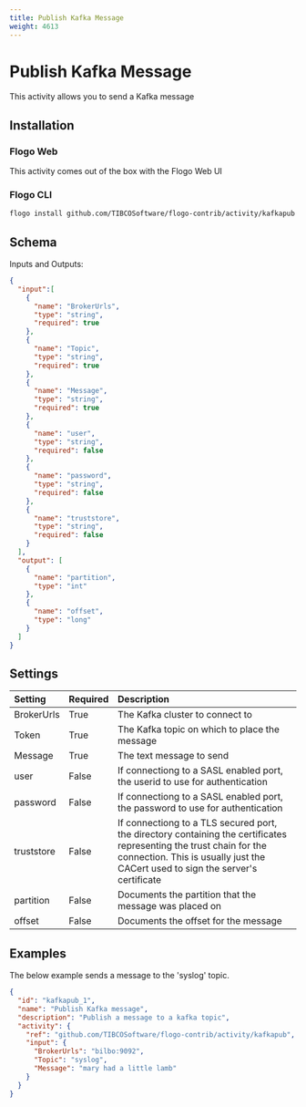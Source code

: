 ```yaml
---
title: Publish Kafka Message
weight: 4613
---
```

# Publish Kafka Message
This activity allows you to send a Kafka message

## Installation
### Flogo Web
This activity comes out of the box with the Flogo Web UI
### Flogo CLI
```bash
flogo install github.com/TIBCOSoftware/flogo-contrib/activity/kafkapub
```

## Schema
Inputs and Outputs:

```json
{
  "input":[
    {
      "name": "BrokerUrls",
      "type": "string",
      "required": true
    },
    {
      "name": "Topic",
      "type": "string",
      "required": true
    },
    {
      "name": "Message",
      "type": "string",
      "required": true
    },
    {
      "name": "user",
      "type": "string",
      "required": false
    },
    {
      "name": "password",
      "type": "string",
      "required": false
    },
    {
      "name": "truststore",
      "type": "string",
      "required": false
    }
  ],
  "output": [
    {
      "name": "partition",
      "type": "int"
    },
    {
      "name": "offset",
      "type": "long"
    }
  ]
}
```

## Settings
| Setting     | Required | Description |
|:------------|:---------|:------------|
| BrokerUrls  | True     | The Kafka cluster to connect to |
| Token       | True     | The Kafka topic on which to place the message |
| Message     | True     | The text message to send |
| user        | False    | If connectiong to a SASL enabled port, the userid to use for authentication |
| password    | False    | If connectiong to a SASL enabled port, the password to use for authentication |
| truststore  | False    | If connectiong to a TLS secured port, the directory containing the certificates representing the trust chain for the connection.  This is usually just the CACert used to sign the server's certificate |
| partition   | False    | Documents the partition that the message was placed on |
| offset      | False    | Documents the offset for the message                   |

## Examples
The below example sends a message to the 'syslog' topic.
```json
{
  "id": "kafkapub_1",
  "name": "Publish Kafka message",
  "description": "Publish a message to a kafka topic",
  "activity": {
    "ref": "github.com/TIBCOSoftware/flogo-contrib/activity/kafkapub",
    "input": {
      "BrokerUrls": "bilbo:9092",
      "Topic": "syslog",
      "Message": "mary had a little lamb"
    }
  }
}
```